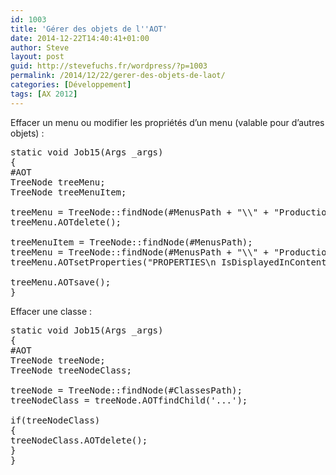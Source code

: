 ```yaml
---
id: 1003
title: 'Gérer des objets de l''AOT'
date: 2014-12-22T14:40:41+01:00
author: Steve
layout: post
guid: http://stevefuchs.fr/wordpress/?p=1003
permalink: /2014/12/22/gerer-des-objets-de-laot/
categories: [Développement]
tags: [AX 2012]
---
```

Effacer un menu ou modifier les propriétés d&rsquo;un menu (valable pour d&rsquo;autres objets) :

<pre>static void Job15(Args _args)
{
#AOT
TreeNode treeMenu;
TreeNode treeMenuItem;

treeMenu = TreeNode::findNode(#MenusPath + "\\" + "ProductionControl" + "\\...");
treeMenu.AOTdelete();

treeMenuItem = TreeNode::findNode(#MenusPath);
treeMenu = TreeNode::findNode(#MenusPath + "\\" + "ProductionControl" + "\\...");
treeMenu.AOTsetProperties("PROPERTIES\n IsDisplayedInContentArea #" + "Yes" + "\n ENDPROPERTIES\n");

treeMenu.AOTsave();
}
</pre>

Effacer une classe :

<pre>static void Job15(Args _args)
{
#AOT
TreeNode treeNode;
TreeNode treeNodeClass;

treeNode = TreeNode::findNode(#ClassesPath);
treeNodeClass = treeNode.AOTfindChild('...');

if(treeNodeClass)
{
treeNodeClass.AOTdelete();
}
}
</pre>